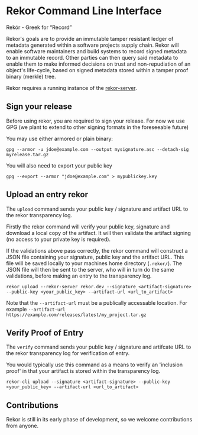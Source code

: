 # Rekor Command Line Interface

Rekór - Greek for “Record”

Rekor's goals are to provide an immutable tamper resistant ledger of metadata generated within a software projects supply chain.  Rekor will enable software maintainers and build systems to record signed metadata to an immutable record. Other parties can then query said metadata to enable them to make informed decisions on trust and non-repudiation of an object's life-cycle, based on signed metadata stored within a tamper proof binary (merkle) tree.

Rekor requires a running instance of the [rekor-server](https://github.com/projectrekor/rekor-server).

## Sign your release

Before using rekor, you are required to sign your release. For now we use GPG
(we plant to extend to other signing formats in the foreseeable future)

You may use either armored or plain binary:

`gpg --armor -u jdoe@example.com --output mysignature.asc --detach-sig
myrelease.tar.gz`

You will also need to export your public key

`gpg --export --armor "jdoe@example.com" > mypublickey.key`

## Upload an entry rekor

The `upload` command sends your public key / signature and artifact URL to the rekor transparency log.

Firstly the rekor command will verify your public key, signature and download
a local copy of the artifact. It will then validate the artifact signing (no
access to your private key is required).

If the validations above pass correctly, the rekor command will construct a JSON
file containing your signature, public key and the artifact URL. This file will
be saved locally to your machines home directory (`.rekor/`). The JSON file will
then be sent to the server, who will in turn do the same validations, before
making an entry to the transparency log.

`rekor upload --rekor-server rekor.dev --signature <artifact-signature> --public-key <your_public_key> --artifact-url <url_to_artifact>`

Note that the `--artifact-url` must be a publically accessable location. For example `--artifact-url https://example.com/releases/latest/my_project.tar.gz`

## Verify Proof of Entry

The `verify` command sends your public key / signature and artifcate URL to the rekor transparency log for verification of entry.

You would typically use this command as a means to  verify an 'inclusion proof'
in that your artifact is stored within the transparency log.

`rekor-cli upload --signature <artifact-signature> --public-key <your_public_key> --artifact-url <url_to_artifact>`

## Contributions

Rekor is still in its early phase of development, so we welcome contributions
from anyone.
